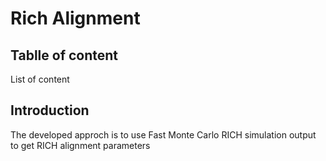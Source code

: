 # Rich Alignment

## Tablle of content

List of content

## Introduction

The developed approch is to use Fast Monte Carlo RICH simulation output to get RICH alignment parameters
